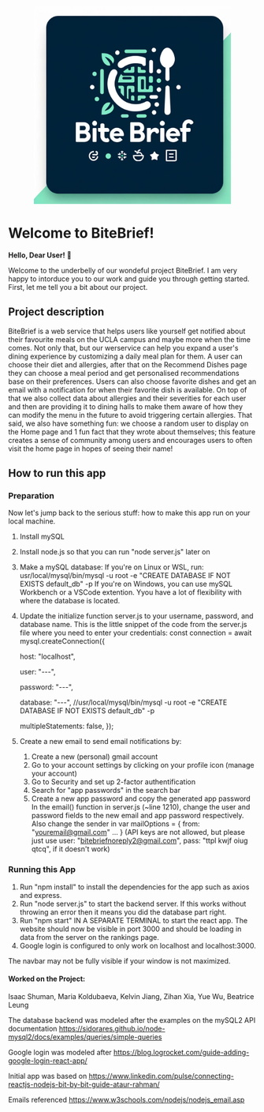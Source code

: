<div align="center">
    <img src="https://github.com/Isaac-Shuman/bite_brief2/blob/main/bite_brief_logo.webp" width="400" height="auto">
</div>

# Welcome to BiteBrief!

**Hello, Dear User!** 🎉

Welcome to the underbelly of our wondeful project BiteBrief. I am very happy to intorduce you to our work and guide you through getting started.
First, let me tell you a bit about our project.

## Project description

BiteBrief is a web service that helps users like yourself get notified about their favourite meals on the UCLA campus and maybe more when the time comes. Not only that, but our werservice can help you expand a user's dining experience by customizing a daily meal plan for them. A user can choose their diet and allergies, after that on the Recommend Dishes page they can choose a meal period and get personalised recommendations base on their preferences. Users can also choose favorite dishes and get an email with a notification for when their favorite dish is available. On top of that we also collect data about allergies and their severities for each user and then are providing it to dining halls to make them aware of how they can modify the menu in the future to avoid triggering certain allergies. That said, we also have something fun: we choose a random user to display on the Home page and 1 fun fact that they wrote about themselves; this feature creates a sense of community among users and encourages users to often visit the home page in hopes of seeing their name!

## How to run this app

### Preparation

Now let's jump back to the serious stuff: how to make this app run on your local machine.
1. Install mySQL
2. Install node.js so that you can run "node server.js" later on
3. Make a mySQL database:
    If you're on Linux or WSL, run: usr/local/mysql/bin/mysql -u root -e "CREATE DATABASE IF 
    NOT EXISTS default_db" -p
    If you're on Windows, you can use mySQL Workbench or a VSCode extention.
    Yyou have a lot of flexibility with where the database is located.
4. Update the initialize function server.js to your username, password, and database name.
   This is the little snippet of the code from the server.js file where you need to enter your credentials:
   const connection = await mysql.createConnection({
   
    host: "localhost",
   
    user: "---",
   
    password: "---",
   
    database: "---", //usr/local/mysql/bin/mysql -u root -e "CREATE DATABASE IF NOT EXISTS default_db" -p
   
    multipleStatements: false,
  });
6. Create a new email to send email notifications by:
    1. Create a new (personal) gmail account
    2. Go to your account settings by clicking on your profile icon (manage your account)
    3. Go to Security and set up 2-factor authentification
    4. Search for "app passwords" in the search bar
    5. Create a new app password and copy the generated app password
  In the email() function in server.js (~line 1210), change the user and password fields to the new email and app password respectively. Also change the sender in
        var mailOptions = {
        from: "youremail@gmail.com"
        ...
        }
  (API keys are not allowed, but please just use
      user: "bitebriefnoreply2@gmail.com",
      pass: "ttpl kwjf oiug qtcq",
  if it doesn't work)


### Running this App

1. Run "npm install" to install the dependencies for the app such as axios and express.
2. Run "node server.js" to start the backend server. If this works without throwing an error then it means you did the database part right.
3. Run "npm start" IN A SEPARATE TERMINAL to start the react app. The website should now be visible in port 3000 and should be loading in data from the server on the rankings page.
4. Google login is configured to only work on localhost and localhost:3000.

The navbar may not be fully visible if your window is not maximized.

#### Worked on the Project:
Isaac Shuman, Maria Koldubaeva, Kelvin Jiang, Zihan Xia, Yue Wu, Beatrice Leung

The database backend was modeled after the examples on the mySQL2 API documentation https://sidorares.github.io/node-mysql2/docs/examples/queries/simple-queries

Google login was modeled after https://blog.logrocket.com/guide-adding-google-login-react-app/

Initial app was based on https://www.linkedin.com/pulse/connecting-reactjs-nodejs-bit-by-bit-guide-ataur-rahman/

Emails referenced https://www.w3schools.com/nodejs/nodejs_email.asp
